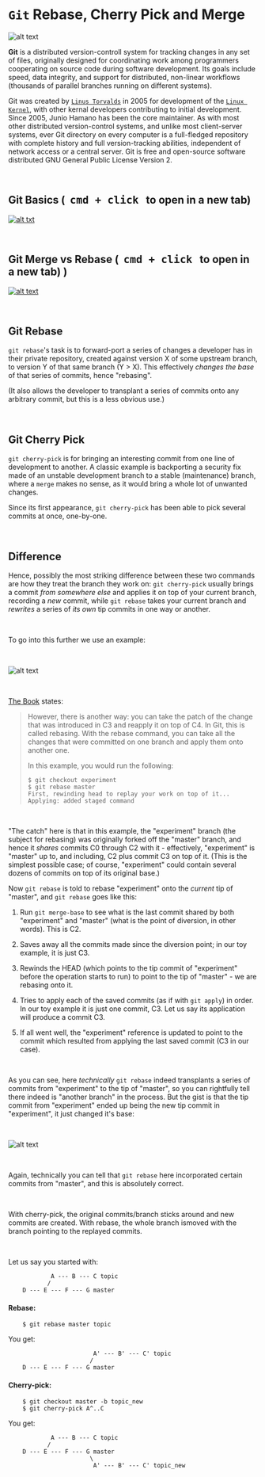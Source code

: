 # **`Git` Rebase, Cherry Pick and Merge**

![alt text](./assets/git.png)

**Git** is a distributed version-controll system for tracking changes in any set of files, originally designed for coordinating work among programmers cooperating on source code during software development. Its goals include speed, data integrity, and support for distributed, non-linear workflows (thousands of parallel branches running on different systems).

Git was created by [`Linus Torvalds`](https://en.wikipedia.org/wiki/Linus_Torvalds) in 2005 for development of the [`Linux Kernel`](https://en.wikipedia.org/wiki/Linux_kernel), with other kernal developers contributing to initial development. Since 2005, Junio Hamano has been the core maintainer. As with most other distributed version-control systems, and unlike most client-server systems, ever Git directory on every computer is a full-fledged repository with complete history and full version-tracking abilities, independent of network access or a central server. Git is free and open-source software distributed GNU General Public License Version 2.

&nbsp;

## **Git Basics (&nbsp; <kbd>cmd + click</kbd> &nbsp; to open in a new tab)** 

[![alt txt](./assets/basics.jpg "Git Basics")](https://www.youtube.com/watch?v=_OZVJpLHUaI&feature=youtu.be) 

&nbsp;

## **Git Merge vs Rebase (&nbsp; <kbd>cmd + click</kbd> &nbsp; to open in a new tab)** )

[![alt text](./assets/merge_rebase.png "Merge vs Rebase")](https://youtu.be/CRlGDDprdOQ)

&nbsp;

## **Git Rebase**

`git rebase`'s task is to forward-port a series of changes a developer has in their private repository, created against version X of some upstream branch, to version Y of that same branch (Y > X). This effectively *changes the base* of that series of commits, hence "rebasing".

(It also allows the developer to transplant a series of commits onto any arbitrary commit, but this is a less obvious use.)

&nbsp;

## **Git Cherry Pick**

`git cherry-pick` is for bringing an interesting commit from one line of development to another. A classic example is backporting a security fix made of an unstable development branch to a stable (maintenance) branch, where a `merge` makes no sense, as it would bring a whole lot of unwanted changes.

Since its first appearance, `git cherry-pick` has been able to pick several commits at once, one-by-one.

&nbsp;

## **Difference**

Hence, possibly the most striking difference between these two commands are how they treat the branch they work on: `git cherry-pick` usually brings a commit *from somewhere else* and applies it on top of your current branch, recording a *new* commit, while `git rebase` takes your current branch and *rewrites* a series of *its own* tip commits in one way or another. 

&nbsp;

To go into this further we use an example:

&nbsp;

![alt text](./assets/example_1.png "Rebase Example")

&nbsp;

[The Book](https://git-scm.com/book/en/v2) states:

> <p>However, there is another way: you can take the patch of the change that was introduced in C3 and reapply it on top of C4. In Git, this is called rebasing. With the rebase command, you can take all the changes that were committed on one branch and apply them onto another one.</p>
>
> <p>In this example, you would run the following:</p>
>
>     $ git checkout experiment
>     $ git rebase master
>     First, rewinding head to replay your work on top of it...
>     Applying: added staged command

&nbsp;

"The catch" here is that in this example, the "experiment" branch (the subject for rebasing) was originally forked off the "master" branch, and hence it *shares* commits C0 through C2 with it - effectively, "experiment" is "master" up to, and including, C2 plus commit C3 on top of it. (This is the simplest possible case; of course, "experiment" could contain several dozens of commits on top of its original base.)

Now `git rebase` is told to rebase "experiment" onto the *current* tip of "master", and `git rebase` goes like this:

1. Run `git merge-base` to see what is the last commit shared by both "experiment" and "master" (what is the point of diversion, in other words). This is C2.

2. Saves away all the commits made since the diversion point; in our toy example, it is just C3.

3. Rewinds the HEAD (which points to the tip commit of "experiment" before the operation starts to run) to point to the tip of "master" - we are rebasing onto it.

4. Tries to apply each of the saved commits (as if with `git apply`) in order. In our toy example it is just one commit, C3. Let us say its application will produce a commit C3.

5. If all went well, the "experiment" reference is updated to point to the commit which resulted from applying the last saved commit (C3 in our case).

&nbsp;

As you can see, here *technically* `git rebase` indeed transplants a series of commits from "experiment" to the tip of "master", so you can rightfully tell there indeed is "another branch" in the process. But the gist is that the tip commit from "experiment" ended up being the new tip commit in "experiment", it just changed it's base:

&nbsp;

![alt text](./assets/example_2.png "Rebase Example Completed")

&nbsp;

Again, technically you can tell that `git rebase` here incorporated certain commits from "master", and this is absolutely correct.

&nbsp;

With cherry-pick, the original commits/branch sticks around and new commits are created. With rebase, the whole branch ismoved with the branch pointing to the replayed commits.

&nbsp;

Let us say you started with:


                A --- B --- C topic 
               /
        D --- E --- F --- G master

#### **Rebase:**

        $ git rebase master topic
    
You get:


                            A' --- B' --- C' topic
                           / 
        D --- E --- F --- G master

#### **Cherry-pick:**

        $ git checkout master -b topic_new
        $ git cherry-pick A^..C

You get:


                A --- B --- C topic
               /
        D --- E --- F --- G master
                           \
                            A' --- B' --- C' topic_new

                            